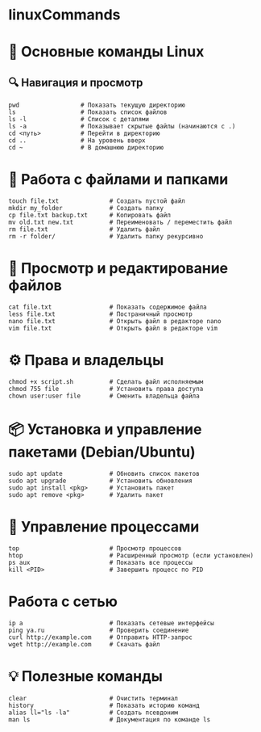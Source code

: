 # linuxCommands

# 📁 Основные команды Linux

## 🔍 Навигация и просмотр

```
pwd                 # Показать текущую директорию
ls                  # Показать список файлов
ls -l               # Список с деталями
ls -a               # Показывает скрытые файлы (начинаются с .)
cd <путь>           # Перейти в директорию
cd ..               # На уровень вверх
cd ~                # В домашнюю директорию
```

# 📁 Работа с файлами и папками

```
touch file.txt              # Создать пустой файл
mkdir my_folder             # Создать папку
cp file.txt backup.txt      # Копировать файл
mv old.txt new.txt          # Переименовать / переместить файл
rm file.txt                 # Удалить файл
rm -r folder/               # Удалить папку рекурсивно
```

# 📝 Просмотр и редактирование файлов

```
cat file.txt                # Показать содержимое файла
less file.txt               # Постраничный просмотр
nano file.txt               # Открыть файл в редакторе nano
vim file.txt                # Открыть файл в редакторе vim
```


# ⚙️ Права и владельцы

```
chmod +x script.sh          # Сделать файл исполняемым
chmod 755 file              # Установить права доступа
chown user:user file        # Сменить владельца файла
```

# 📦 Установка и управление пакетами (Debian/Ubuntu)

```
sudo apt update             # Обновить список пакетов
sudo apt upgrade            # Установить обновления
sudo apt install <pkg>      # Установить пакет
sudo apt remove <pkg>       # Удалить пакет
```
# 🧠 Управление процессами

```
top                         # Просмотр процессов
htop                        # Расширенный просмотр (если установлен)
ps aux                      # Показать все процессы
kill <PID>                  # Завершить процесс по PID
```

# Работа с сетью
```
ip a                        # Показать сетевые интерфейсы
ping ya.ru                  # Проверить соединение
curl http://example.com     # Отправить HTTP-запрос
wget http://example.com     # Скачать файл
```

# 💡 Полезные команды

```
clear                       # Очистить терминал
history                     # Показать историю команд
alias ll="ls -la"           # Создать псевдоним
man ls                      # Документация по команде ls
```
